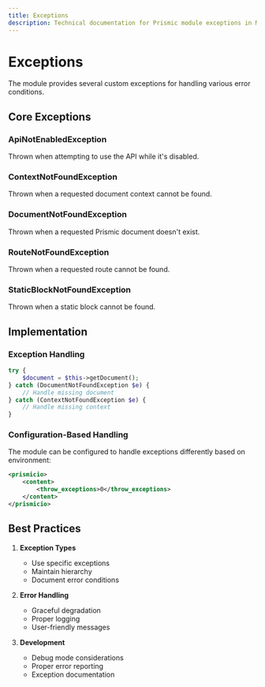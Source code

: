 ```yaml
---
title: Exceptions
description: Technical documentation for Prismic module exceptions in Magento 2
---
```


# Exceptions

The module provides several custom exceptions for handling various error conditions.

## Core Exceptions

### ApiNotEnabledException
Thrown when attempting to use the API while it's disabled.

### ContextNotFoundException
Thrown when a requested document context cannot be found.

### DocumentNotFoundException
Thrown when a requested Prismic document doesn't exist.

### RouteNotFoundException
Thrown when a requested route cannot be found.

### StaticBlockNotFoundException
Thrown when a static block cannot be found.

## Implementation

### Exception Handling

```php
try {
    $document = $this->getDocument();
} catch (DocumentNotFoundException $e) {
    // Handle missing document
} catch (ContextNotFoundException $e) {
    // Handle missing context
}
```

### Configuration-Based Handling

The module can be configured to handle exceptions differently based on environment:

```xml
<prismicio>
    <content>
        <throw_exceptions>0</throw_exceptions>
    </content>
</prismicio>
```

## Best Practices

1. **Exception Types**
   - Use specific exceptions
   - Maintain hierarchy
   - Document error conditions

2. **Error Handling**
   - Graceful degradation
   - Proper logging
   - User-friendly messages

3. **Development**
   - Debug mode considerations
   - Proper error reporting
   - Exception documentation 